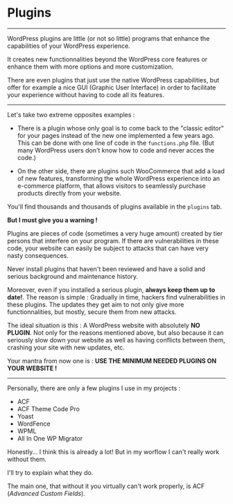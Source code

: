 # Plugins

---

WordPress plugins are little (or not so little) programs that enhance the capabilities of your WordPress experience.

It creates new functionnalities beyond the WordPress core features or enhance them with more options and more customization.

There are even plugins that just use the native WordPress capabilities, but offer for example a nice GUI (Graphic User Interface) in order to facilitate your experience without having to code all its features.

---

Let's take two extreme opposites examples :

- There is a plugin whose only goal is to come back to the "classic editor" for your pages instead of the new one implemented a few years ago. This can be done with one line of code in the `functions.php` file. (But many WordPress users don't know how to code and never acces the code.)

- On the other side, there are plugins such WooCommerce that add a load of new features, transforming the whole WordPress experience into an e-commerce platform, that allows visitors to seamlessly purchase products directly from your website.

You'll find thousands and thousands of plugins available in the `plugins` tab.

**But I must give you a warning !**

Plugins are pieces of code (sometimes a very huge amount) created by tier persons that interfere on your program. If there are vulnerabilities in these code, your website can easily be subject to attacks that can have very nasty consequences.

Never install plugins that haven't been reviewed and have a solid and serious background and maintenance history.

Moreover, even if you installed a serious plugin, **always keep them up to date!**. The reason is simple : Gradually in time, hackers find vulnerabilities in these plugins. The updates they get aim to not only give more functionnalities, but mostly, secure them from new attacks.

The ideal situation is this : A WordPress website with absolutely **NO PLUGIN**. Not only for the reasons mentioned above, but also because it can seriously slow down your website as well as having conflicts between them, crashing your site with new updates, etc.

Your mantra from now one is : **USE THE MINIMUM NEEDED PLUGINS ON YOUR WEBSITE !**

---

Personally, there are only a few plugins I use in my projects :

- ACF
- ACF Theme Code Pro
- Yoast
- WordFence
- WPML
- All In One WP Migrator

Honestly... I think this is already a lot!
But in my worflow I can't really work without them.

I'll try to explain what they do.

The main one, that without it you virtually can't work properly, is ACF (_Advanced Custom Fields_).
